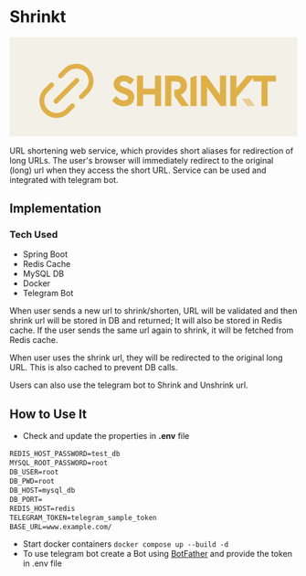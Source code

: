 # Shrinkt

![Shrinkt_Logo](src/main/resources/image/Photo.png )

URL shortening web service, which provides short aliases for redirection of long URLs.
The user's browser will immediately redirect to the original (long) url when they access the short URL.
Service can be used and integrated with telegram bot.

## Implementation
### Tech Used
+ Spring Boot
+ Redis Cache
+ MySQL DB
+ Docker
+ Telegram Bot

When user sends a new url to shrink/shorten, URL will be validated and then shrink url will be stored in DB and returned; It will also be stored in Redis cache.
If the user sends the same url again to shrink, it will be fetched from Redis cache.

When user uses the shrink url, they will be redirected to the original long URL. This is also cached to prevent DB calls.

Users can also use the telegram bot to Shrink and Unshrink url.

## How to Use It

- Check and update the properties in **.env** file
```
REDIS_HOST_PASSWORD=test_db
MYSQL_ROOT_PASSWORD=root
DB_USER=root
DB_PWD=root
DB_HOST=mysql_db
DB_PORT=
REDIS_HOST=redis
TELEGRAM_TOKEN=telegram_sample_token
BASE_URL=www.example.com/
```
- Start docker containers
``` docker compose up --build -d ```
-  To use telegram bot create a Bot using [BotFather](https://t.me/BotFather) and provide the token in .env file






